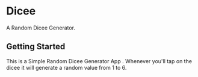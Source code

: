 # Dicee

A Random Dicee Generator.

## Getting Started
This is a Simple Random Dicee Generator App . 
Whenever you'll tap on the dicee it will generate a random value from 1 to 6.
